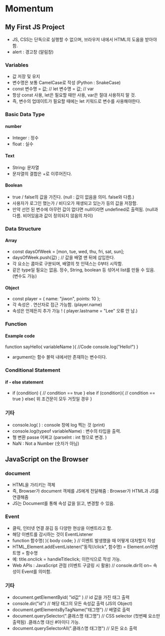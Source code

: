 # Momentum
## My First JS Project
- JS, CSS는 단독으로 실행할 수 없으며, 브라우저 내에서 HTML의 도움을 받아야 함.
- alert : 경고창 (알림창)

### Variables
- 값 저장 및 유지
- 변수명은 보통 CamelCase로 작성 (Python : SnakeCase)
- const 변수명 = 값;  // let 변수명 = 값; // var
- 항상 const 사용, let은 필요할 때만 사용, var은 절대 사용하지 말 것.
- 즉, 변수의 업데이트가 필요할 때에는 let 키워드로 변수를 사용해야한다. 

### Basic Data Type
#### number
- Integer : 정수
- float : 실수
#### Text
- String: 문자열
- 문자열의 결합은 +로 이루어진다.
#### Boolean
- true / false의 값을 가진다. (null : 값이 없음을 의미. false와 다름.)
- 사용자가 로그인 했는가 / 비디오가 재생되고 있는가 등의 값을 저장함.
- 만약 선언 된 변수에 아무런 값이 없다면 null이라면 undefined로 출력됨. (null과 다름. 비어있음과 값이 정의되지 않음의 차이)

### Data Structure
#### Array
- const daysOfWeek = [mon, tue, wed, thu, fri, sat, sun];
- daysOfWeek.push(값) ; // 값을 배열 맨 뒤에 삽입한다.
- 각 요소는 콤마로 구분되며, 배열의 첫 인덱스는 0부터 시작함.
- 같은 type일 필요는 없음. 정수, String, boolean 등 섞어서 list를 만들 수 있음. (변수도 가능)
#### Object
- const player = {
    name: "jiwon",
    points: 10
};
- 각 속성은 . 연산자로 접근 가능함. (player.name)
- 속성은 언제든지 추가 가능 ! ( player.lastname = "Lee" 오류 안 남.)

### Function
#### Example code
function sayHello( variableName ){
    //Code
    console.log("Hello!")
}
-  argument는 함수 블럭 내에서만 존재하는 변수이다.

### Conditional Statement
#### if - else statement
- if (condition) {
    // condition == true
} else if (condition){
    // condition == true
} else{
    위 조건문이 모두 거짓일 경우
}
### 기타
- console.log( ) : console 창에 log 찍는 것 (print)
-  console.log(typeof variableName) : 변수의 타입을 출력.
- 형 변환 passe 어쩌고  (parseInt : int 형으로 변경. )
- NaN : Not a Number (숫자가 아님)

## JavaScript on the Browser
### document
- HTML을 가리키는 객체
- 즉, Browser가 document 객체를 JS에게 전달해줌 : Browser가 HTML과 JS를 연결해줌
- JS는 Document를 통해 속성 값을 읽고, 변경할 수 있음.
### Event
- 클릭, 인터넷 연결 끊김 등 다양한 현상을 이벤트라고 함.
- 해당 이벤트를 감시하는 것이 EventListener
- function 함수명( ){ body code; } // 이벤트 발생했을 때 어떻게 대처할지 작성
- HTML_Element.addEventListener("동작//click", 함수명) = Element.on이벤트명 = 함수명
- 예: title.onclick = handleTitleclick; 이런식으로 작성 가능.
- Web APIs : JavaScript 관점 (이벤트 구글링 시 활용) // console.dir의 on~ 속성이 Event를 의미함.
### 기타
- document.getElementByid( "id값" ) // id 값을 가진 태그 출력
- console.dir("id") // 해당 태그의 모든 속성값 출력 (JS의 Object)
- document.getElementsByTagName("태그명") // 배열로 출력
- document.querySelector(".클래스명 태그명") // CSS selector (첫번째 요소만 출력됨) .클래스명 대신 #아이디 가능.
- document.querySelectorAll(".클래스명 태그명") // 모든 요소 출력
